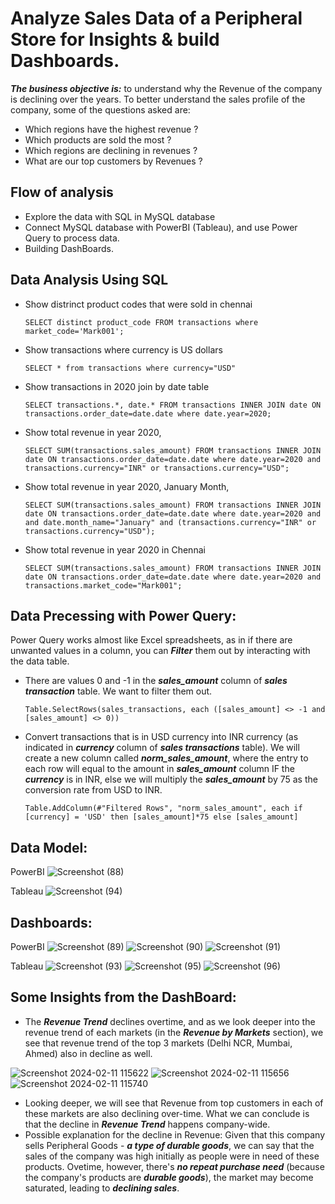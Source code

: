 # Analyze Sales Data of a Peripheral Store for Insights & build Dashboards.  
***The business objective is:*** to understand why the Revenue of the company is declining over the years. To better understand the sales profile of the company, some of the questions asked are:
- Which regions have the highest revenue ?
- Which products are sold the most ?
- Which regions are declining in revenues ?
- What are our top customers by Revenues ? 

## Flow of analysis
- Explore the data with SQL in MySQL database  
- Connect MySQL database with PowerBI (Tableau), and use Power Query to process data.
- Building DashBoards.

## Data Analysis Using SQL
- Show distrinct product codes that were sold in chennai

    `SELECT distinct product_code FROM transactions where market_code='Mark001';`

- Show transactions where currency is US dollars

    `SELECT * from transactions where currency="USD"`

- Show transactions in 2020 join by date table

    `SELECT transactions.*, date.* FROM transactions INNER JOIN date ON transactions.order_date=date.date where date.year=2020;`

- Show total revenue in year 2020,

    `SELECT SUM(transactions.sales_amount) FROM transactions INNER JOIN date ON transactions.order_date=date.date where date.year=2020 and transactions.currency="INR" or transactions.currency="USD";`
	
- Show total revenue in year 2020, January Month,

    `SELECT SUM(transactions.sales_amount) FROM transactions INNER JOIN date ON transactions.order_date=date.date where date.year=2020 and and date.month_name="January" and (transactions.currency="INR" or transactions.currency="USD");`

- Show total revenue in year 2020 in Chennai

    `SELECT SUM(transactions.sales_amount) FROM transactions INNER JOIN date ON transactions.order_date=date.date where date.year=2020
and transactions.market_code="Mark001";`

## Data Precessing with Power Query: 
Power Query works almost like Excel spreadsheets, as in if there are unwanted values in a column, you can ***Filter*** them out by interacting with the data table.  

- There are values 0 and -1 in the ***sales_amount*** column of ***sales transaction*** table. We want to filter them out.

    `Table.SelectRows(sales_transactions, each ([sales_amount] <> -1 and [sales_amount] <> 0))`

- Convert transactions that is in USD currency into INR currency (as indicated in ***currency*** column of ***sales transactions*** table). We will create a new column called ***norm_sales_amount***, where the entry to each row will equal to the amount in ***sales_amount*** column IF the ***currency*** is in INR, else we will multiply the ***sales_amount*** by 75 as the conversion rate from USD to INR. 

    `Table.AddColumn(#"Filtered Rows", "norm_sales_amount", each if [currency] = 'USD' then [sales_amount]*75 else [sales_amount]`

## Data Model:
PowerBI
![Screenshot (88)](https://github.com/DannyQN123/Sales_Insight_DataAnalysis/assets/107457149/1f2c989a-5aa3-4c4f-a802-c8154294158e)

Tableau
![Screenshot (94)](https://github.com/DannyQN123/Sales_Insight_DataAnalysis/assets/107457149/d7f66425-e825-4c63-8567-69e0287af5d2)


## Dashboards:
PowerBI
![Screenshot (89)](https://github.com/DannyQN123/Sales_Insight_DataAnalysis/assets/107457149/984db5a1-e267-4985-92d5-55ef965b3a86)
![Screenshot (90)](https://github.com/DannyQN123/Sales_Insight_DataAnalysis/assets/107457149/9a134686-739b-4175-8aab-58f6096bec9d)
![Screenshot (91)](https://github.com/DannyQN123/Sales_Insight_DataAnalysis/assets/107457149/d377c868-89d5-4f15-8914-a120dfe37837)

Tableau
![Screenshot (93)](https://github.com/DannyQN123/Sales_Insight_DataAnalysis/assets/107457149/8ebce609-e159-4fd2-966d-bf7bc9f1df84)
![Screenshot (95)](https://github.com/DannyQN123/Sales_Insight_DataAnalysis/assets/107457149/cb6d1a9a-2bd0-4002-b941-2d66538b8ea5)
![Screenshot (96)](https://github.com/DannyQN123/Sales_Insight_DataAnalysis/assets/107457149/517d4824-7860-4139-9d72-8c2c3ba8e567)

## Some Insights from the DashBoard: 
- The ***Revenue Trend*** declines overtime, and as we look deeper into the revenue trend of each markets (in the ***Revenue by Markets*** section), we see that revenue trend of the top 3 markets (Delhi NCR, Mumbai, Ahmed) also in decline as well.

![Screenshot 2024-02-11 115622](https://github.com/DannyQN123/Sales_Insight_DataAnalysis/assets/107457149/67162b56-15ff-4b89-a765-df94f7f219e4)
![Screenshot 2024-02-11 115656](https://github.com/DannyQN123/Sales_Insight_DataAnalysis/assets/107457149/e3941a3f-002e-4362-89c2-97c52af197ab)
![Screenshot 2024-02-11 115740](https://github.com/DannyQN123/Sales_Insight_DataAnalysis/assets/107457149/0c1f851d-4c35-4f17-98e2-ca344c289210)  

- Looking deeper, we will see that Revenue from top customers in each of these markets are also declining over-time. What we can conclude is that the decline in ***Revenue Trend*** happens company-wide.
- Possible explanation for the decline in Revenue: Given that this company sells Peripheral Goods - ***a type of durable goods***, we can say that the sales of the company was high initially as people were in need of these products. Ovetime, however, there's ***no repeat purchase need*** (because the company's products are ***durable goods***), the market may become saturated, leading to ***declining sales***.

    
